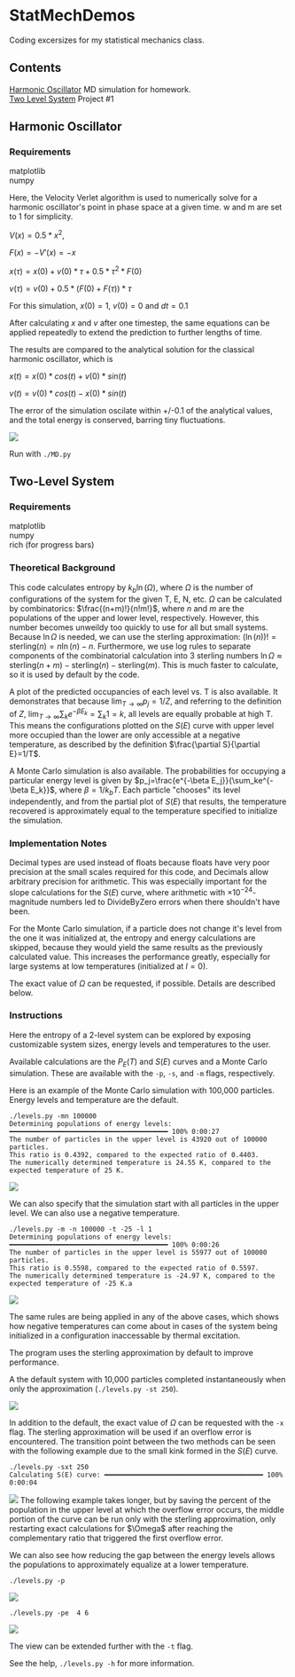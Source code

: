 # StatMechDemos
 Coding excersizes for my statistical mechanics class.

 ## Contents
 [Harmonic Oscillator](#harmonic-oscillator) MD simulation for homework.\
 [Two Level System](#two-level-system) Project #1

 ## Harmonic Oscillator

 ### Requirements
 matplotlib\
 numpy

 Here, the Velocity Verlet algorithm is used to numerically solve for a harmonic oscillator's point in phase space at a given time. w and m are set to 1 for simplicity.

 $V(x) = 0.5*x^2$,
 
 $F(x) = -V'(x) = -x$

 $x(τ) = x(0) + v(0) * τ + 0.5* τ^2 * F(0)$
 
 $v(τ) = v(0) + 0.5 * (F(0)+F(τ)) * τ$

 For this simulation, $x(0)=1$, $v(0)=0$ and $dt=0.1$

 After calculating $x$ and $v$ after one timestep, the same equations can be applied repeatedly to extend the prediction to further lengths of time.

 The results are compared to the analytical solution for the classical harmonic oscillator, which is
 
 $x(t) = x(0) * cos(t) + v(0) * sin(t)$
 
 $v(t) = v(0) * cos(t) - x(0) * sin(t)$

 The error of the simulation oscilate within +/-0.1 of the analytical values, and the total energy is conserved, barring tiny fluctuations.

 <img src="MD/MD.png">

  Run with `./MD.py`

  ## Two-Level System

  ### Requirements
  matplotlib\
  numpy\
  rich (for progress bars)

  ### Theoretical Background
  This code calculates entropy by $k_b\ln(\Omega)$, where $\Omega$ is the number of configurations of the system for the given T, E, N, etc. $\Omega$ can be calculated by combinatorics: $\frac{(n+m)!}{n!m!}$, where $n$ and $m$ are the populations of the upper and lower level, respectively. However, this number becomes unweildy too quickly to use for all but small systems. Because $\ln\Omega$ is needed, we can use the sterling approximation: $(\ln(n))!=\text{sterling}(n) = n\ln(n)-n$. Furthermore, we use log rules to separate components of the combinatorial calculation into 3 sterling numbers $\ln\Omega \approx \text{sterling}(n+m) - \text{sterling}(n) - \text{sterling}(m)$. This is much faster to calculate, so it is used by default by the code.

  A plot of the predicted occupancies of each level vs. T is also available. It demonstrates that because $\lim_{T\to\infty}p_j=1/Z$, and referring to the definition of $Z$, $\lim_{T\to\infty}\sum_ke^{-\beta E_k}=\sum_k1=k$, all levels are equally probable at high T. This means the configurations plotted on the $S(E)$ curve with upper level more occupied than the lower are only accessible at a negative temperature, as described by the definition $\frac{\partial S}{\partial E}=1/T$.

  A Monte Carlo simulation is also available. The probabilities for occupying a particular energy level is given by $p_j=\frac{e^{-\beta E_j}}{\sum_ke^{-\beta E_k}}$, where $\beta=1/k_bT$. Each particle "chooses" its level independently, and from the partial plot of $S(E)$ that results, the temperature recovered is approximately equal to the temperature specified to initialize the simulation.

  ### Implementation Notes
  Decimal types are used instead of floats because floats have very poor precision at the small scales required for this code, and Decimals allow arbitrary precision for arithmetic. This was especially important for the slope calculations for the $S(E)$ curve, where arithmetic with $\times 10^{-24}$-magnitude numbers led to DivideByZero errors when there shouldn't have been.

  For the Monte Carlo simulation, if a particle does not change it's level from the one it was initialized at, the entropy and energy calculations are skipped, because they would yield the same results as the previously calculated value. This increases the performance greatly, especially for large systems at low temperatures (initialized at $l=0$).

  The exact value of $\Omega$ can be requested, if possible. Details are described below.

  ### Instructions

  Here the entropy of a 2-level system can be explored by exposing customizable system sizes, energy levels and temperatures to the user.

  Available calculations are the $P_E(T)$ and $S(E)$ curves and a Monte Carlo simulation. These are available with the `-p`, `-s`, and `-m` flags, respectively.  

  Here is an example of the Monte Carlo simulation with 100,000 particles. Energy levels and temperature are the default.

  ```
  ./levels.py -mn 100000
  Determining populations of energy levels: ━━━━━━━━━━━━━━━━━━━━━━━━━━━━━━━━━━━━━━━━ 100% 0:00:27
  The number of particles in the upper level is 43920 out of 100000 particles.
  This ratio is 0.4392, compared to the expected ratio of 0.4403.
  The numerically determined temperature is 24.55 K, compared to the expected temperature of 25 K.

  ```
  <img src="levels/MonteCarlo100000N25K.png">


  We can also specify that the simulation start with all particles in the upper level. We can also use a negative temperature.

  ```
  ./levels.py -m -n 100000 -t -25 -l 1
  Determining populations of energy levels: ━━━━━━━━━━━━━━━━━━━━━━━━━━━━━━━━━━━━━━━━ 100% 0:00:26
  The number of particles in the upper level is 55977 out of 100000 particles.
  This ratio is 0.5598, compared to the expected ratio of 0.5597.
  The numerically determined temperature is -24.97 K, compared to the expected temperature of -25 K.a
  ```
  <img src="levels/neg_t_l_1.png">

  The same rules are being applied in any of the above cases, which shows how negative temperatures can come about in cases of the system being initialized in a configuration inaccessable by thermal excitation.


  The program uses the sterling approximation by default to improve performance. 

  A the default system with 10,000 particles completed instantaneously when only the approximation (`./levels.py -st 250`).
  
  <img src="levels/SE_approx.png">

  In addition to the default, the exact value of $\Omega$ can be requested with the `-x` flag. The sterling approximation will be used if an overflow error is encountered. The transition point between the two methods can be seen with the following example due to the small kink formed in the $S(E)$ curve.
  ```
  ./levels.py -sxt 250
  Calculating S(E) curve: ━━━━━━━━━━━━━━━━━━━━━━━━━━━━━━━━━━━━━━━━ 100% 0:00:04
 ```
  <img src="levels/SE_transition.png">
  The following example takes longer, but by saving the percent of the population in the upper level at which the overflow error occurs, the middle portion of the curve can be run only with the sterling approximation, only restarting exact calculations for $\Omega$ after reaching the complementary ratio that triggered the first overflow error.


  We can also see how reducing the gap between the energy levels allows the populations to approximately equalize at a lower temperature.

  `./levels.py -p`
  
  <img src="levels/modest_gap.png">
  
  `./levels.py -pe  4 6`
  
  <img src="levels/small_gap.png">

  The view can be extended further with the `-t` flag.

  See the help, `./levels.py -h` for more information.


